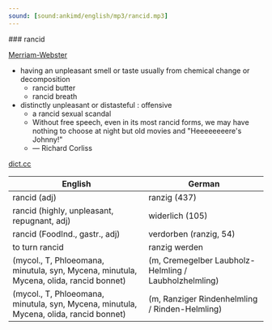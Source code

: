 ```yaml
---
sound: [sound:ankimd/english/mp3/rancid.mp3]
---
```


\### rancid

[Merriam-Webster](https://www.merriam-webster.com/dictionary/rancid)

- having an unpleasant smell or taste usually from chemical change or decomposition
    - rancid butter
    - rancid breath
- distinctly unpleasant or distasteful : offensive
    - a rancid sexual scandal
    - Without free speech, even in its most rancid forms, we may have nothing to choose at night but old movies and "Heeeeeeeere's Johnny!"
    - — Richard Corliss

[dict.cc](https://www.dict.cc/rancid)

| English        | German       |
| -------------- | ------------ |
| rancid (adj) | ranzig (437) |
| rancid (highly, unpleasant, repugnant, adj) | widerlich (105) |
| rancid (FoodInd., gastr., adj) | verdorben (ranzig, 54) |
| to turn rancid | ranzig werden |
|  (mycol., T, Phloeomana, minutula, syn, Mycena, minutula, Mycena, olida, rancid bonnet) |  (m, Cremegelber Laubholz-Helmling / Laubholzhelmling) |
|  (mycol., T, Phloeomana, minutula, syn, Mycena, minutula, Mycena, olida, rancid bonnet) |  (m, Ranziger Rindenhelmling / Rinden-Helmling) |
